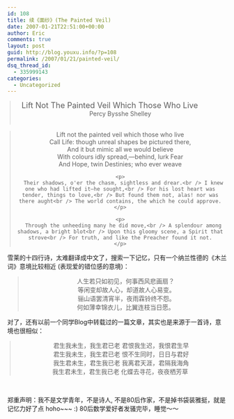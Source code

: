 ```yaml
---
id: 108
title: 续《面纱》(The Painted Veil)
date: 2007-01-21T22:51:00+00:00
author: Eric
comments: true
layout: post
guid: http://blog.youxu.info/?p=108
permalink: /2007/01/21/painted-veil/
dsq_thread_id:
  - 335999143
categories:
  - Uncategorized
---
```

<div style="text-align: center;">
  <blockquote style="border-left: 1px solid rgb(204, 204, 204); margin: 0pt 0pt 0pt 0.8ex; padding-left: 1ex;" class="gmail_quote">
    <div>
      <font size="4">Lift Not The Painted Veil Which Those Who Live&nbsp;&nbsp;&nbsp; </font>&nbsp;&nbsp;&nbsp;&nbsp;&nbsp;&nbsp;&nbsp;<br /> Percy Bysshe Shelley<br /> &nbsp;
    </div>
  </blockquote>
  
  <blockquote style="border-left: 1px solid rgb(204, 204, 204); margin: 0pt 0pt 0pt 0.8ex; padding-left: 1ex;" class="gmail_quote">
    <p>
      Lift not the painted veil which those who live<br /> Call Life: though unreal shapes be pictured there,<br /> And it but mimic all we would believe<br /> With colours idly spread,—behind, lurk Fear<br /> And Hope, twin Destinies; who ever weave
    </p>
    
    <p>
      Their shadows, o'er the chasm, sightless and drear.<br /> I knew one who had lifted it—he sought,<br /> For his lost heart was tender, things to love,<br /> But found them not, alas! nor was there aught<br /> The world contains, the which he could approve.
    </p>
    
    <p>
      Through the unheeding many he did move,<br /> A splendour among shadows, a bright blot<br /> Upon this gloomy scene, a Spirit that strove<br /> For truth, and like the Preacher found it not.
    </p>
  </blockquote>
</div>

雪莱的十四行诗，太难翻译成中文了，搜索一下记忆，只有一个纳兰性德的《木兰词》意境比较相近 (表现爱的错位感的意境)： 

<div style="text-align: center;">
  <blockquote>
    人生若只如初见，何事西风悲画扇？<br /> &nbsp;等闲变却故人心，却道故人心易变。<br /> &nbsp;骊山语罢清宵半，夜雨霖铃终不怨。<br /> 何如薄幸锦衣儿，比翼连枝当日愿。 </p>
  </blockquote>
</div>

对了，还有以前一个同学Blog中转载过的一篇文章，其实也是来源于一首诗，意境也很相似：

<div style="text-align: center;">
  <blockquote style="border-left: 1px solid rgb(204, 204, 204); margin: 0pt 0pt 0pt 0.8ex; padding-left: 1ex;" class="gmail_quote">
    &nbsp;君生我未生，我生君已老 君恨我生迟，我恨君生早<br /> &nbsp;君生我未生，我生君已老 恨不生同时，日日与君好<br /> &nbsp;我生君未生，君生我已老 我离君天涯，君隔我海角<br /> 我生君未生，君生我已老 化蝶去寻花，夜夜栖芳草</p>
  </blockquote>
  
  <div>
    &nbsp;
  </div>
</div>

郑重声明：我不是文学青年，不是诗人, 不是80后作家，不是掉书袋装雅挺，就是记忆力好了点 hoho~~~ :) 80后数学爱好者发骚完毕，睡觉～～